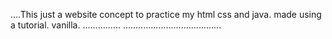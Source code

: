 ....This just a website concept to practice my html css and java. made using a tutorial. vanilla.
...............
.......................................
